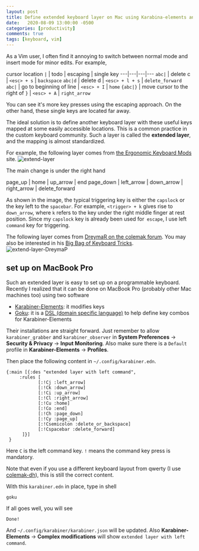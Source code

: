 ```yaml
---
layout: post
title: Define extended keyboard layer on Mac using Karabina-elements and Goku
date:   2020-08-09 13:00:00 -0500
categories: [productivity]
comments: true
tags: [keyboard, vim]
---
```


As a Vim user,
I often find it annoying to switch between normal mode and insert mode
for minor edits. For example,

cursor location `|` | todo | escaping | single key
---|---|---|---
`abc|` | delete c | `<esc> + s` | `backspace`
`abc|d` | delete d | `<esc> + l + s` | `delete_forward`
`abc|` | go to beginning of line | `<esc> + I` | `home`
`{abc|}` | move cursor to the right of `}` | `<esc> + A` | `right_arrow`

You can see it's more key presses using the escaping approach.
On the other hand, these single keys are located far away.

The ideal solution is to define another keyboard layer with these useful keys mapped at some
easily accessible locations.
This is a common practice in the custom keyboard community.
Such a layer is called the **extended layer**,
and the mapping is almost standardized.

For example, the following layer comes from [the Ergonomic Keyboard Mods](https://colemakmods.github.io/ergonomic-mods/extend.html) site.
![extend-layer](https://colemakmods.github.io/ergonomic-mods/gfx/extend/extend_simple_ansi.png)

The main change is under the right hand

page_up | home | up_arrow | end
page_down | left_arrow | down_arrow | right_arrow | delete_forward

As shown in the image, the typical triggering key is either the `capslock`
or the key left to the `spacebar`.
For example, `<trigger> + k` gives rise to `down_arrow`, where `k` refers to
the key under the right middle finger at rest position.
Since my `capslock` key is already been used for` escape`, I use left `command` key for triggering.

The following layer comes from [DreymaR on the colemak forum](https://forum.colemak.com/topic/2014-extend-extra-extreme/).
You may also be interested in his [Big Bag of Keyboard Tricks](https://forum.colemak.com/topic/1467-dreymars-big-bag-of-keyboard-tricks-pklwindows-edition/).
![extend-layer-DreymaP](https://www.dropbox.com/s/111rz19f4va8jc2/Extend-ANSI-NoMod-Linux_96d.png?raw=1)


## set up on MacBook Pro

Such an extended layer is easy to set up on a programmable keyboard.
Recently I realized that it can be done on MacBook Pro (probably other Mac machines too)
using two software

- [Karabiner-Elements](https://karabiner-elements.pqrs.org/): it modifies keys
- [Goku](https://github.com/yqrashawn/GokuRakuJoudo): it is a
  [DSL (domain specific language)](https://en.wikipedia.org/wiki/Domain-specific_language)
  to help define key combos for Karabiner-Elements

Their installations are straight forward.
Just remember to allow `karabiner_grabber` and `karabiner_observer` in
**System Preferences** -> **Security & Privacy** -> **Input Monitoring**.
Also make sure there is a `Default` profile in **Karabiner-Elements** -> **Profiles**.

Then place the following content in `~/.config/karabiner.edn`.

```
{:main [{:des "extended layer with left command",
     :rules [
            [:!Cj :left_arrow]
            [:!Ck :down_arrow]
            [:!Ci :up_arrow]
            [:!Cl :right_arrow]
            [:!Cu :home]
            [:!Co :end]
            [:!Ch :page_down]
            [:!Cy :page_up]
            [:!Csemicolon :delete_or_backspace]
            [:!Cspacebar :delete_forward]
      ]}]
 }
```
Here `C` is the left command key. `!` means the command key press is mandatory.

Note that even if you use a different keyboard layout from qwerty (I use [colemak-dh](https://colemakmods.github.io/mod-dh/)),
this is still the correct content.

With this `karabiner.edn` in place, type in shell

```
goku
```

If all goes well, you will see

```
Done!
```

And `~/.config/karabiner/karabiner.json` will be updated.
Also **Karabiner-Elements** -> **Complex modifications** will show `extended layer with left command`.


